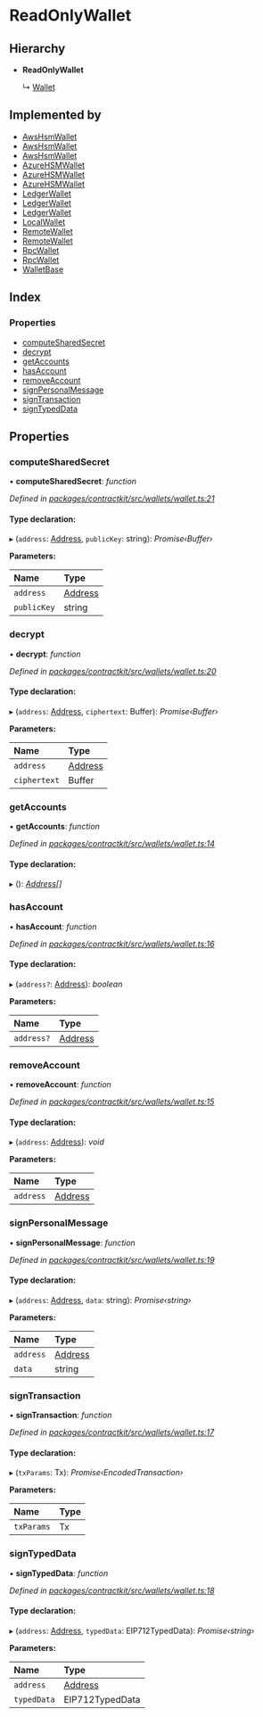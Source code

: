 # ReadOnlyWallet

## Hierarchy

* **ReadOnlyWallet**

  ↳ [Wallet](_wallets_wallet_.wallet.md)

## Implemented by

* [AwsHsmWallet](../classes/_wallets_aws_hsm_wallet_.awshsmwallet.md)
* [AwsHsmWallet](../classes/_wallets_aws_hsm_wallet_.awshsmwallet.md)
* [AwsHsmWallet](../classes/_wallets_aws_hsm_wallet_.awshsmwallet.md)
* [AzureHSMWallet](../classes/_wallets_azure_hsm_wallet_.azurehsmwallet.md)
* [AzureHSMWallet](../classes/_wallets_azure_hsm_wallet_.azurehsmwallet.md)
* [AzureHSMWallet](../classes/_wallets_azure_hsm_wallet_.azurehsmwallet.md)
* [LedgerWallet](../classes/_wallets_ledger_wallet_.ledgerwallet.md)
* [LedgerWallet](../classes/_wallets_ledger_wallet_.ledgerwallet.md)
* [LedgerWallet](../classes/_wallets_ledger_wallet_.ledgerwallet.md)
* [LocalWallet](../classes/_wallets_local_wallet_.localwallet.md)
* [RemoteWallet](../classes/_wallets_remote_wallet_.remotewallet.md)
* [RemoteWallet](../classes/_wallets_remote_wallet_.remotewallet.md)
* [RpcWallet](../classes/_wallets_rpc_wallet_.rpcwallet.md)
* [RpcWallet](../classes/_wallets_rpc_wallet_.rpcwallet.md)
* [WalletBase](../classes/_wallets_wallet_.walletbase.md)

## Index

### Properties

* [computeSharedSecret](_wallets_wallet_.readonlywallet.md#computesharedsecret)
* [decrypt](_wallets_wallet_.readonlywallet.md#decrypt)
* [getAccounts](_wallets_wallet_.readonlywallet.md#getaccounts)
* [hasAccount](_wallets_wallet_.readonlywallet.md#hasaccount)
* [removeAccount](_wallets_wallet_.readonlywallet.md#removeaccount)
* [signPersonalMessage](_wallets_wallet_.readonlywallet.md#signpersonalmessage)
* [signTransaction](_wallets_wallet_.readonlywallet.md#signtransaction)
* [signTypedData](_wallets_wallet_.readonlywallet.md#signtypeddata)

## Properties

### computeSharedSecret

• **computeSharedSecret**: _function_

_Defined in_ [_packages/contractkit/src/wallets/wallet.ts:21_](https://github.com/celo-org/celo-monorepo/blob/master/packages/contractkit/src/wallets/wallet.ts#L21)

#### Type declaration:

▸ \(`address`: [Address](../modules/_base_.md#address), `publicKey`: string\): _Promise‹Buffer›_

**Parameters:**

| Name | Type |
| :--- | :--- |
| `address` | [Address](../modules/_base_.md#address) |
| `publicKey` | string |

### decrypt

• **decrypt**: _function_

_Defined in_ [_packages/contractkit/src/wallets/wallet.ts:20_](https://github.com/celo-org/celo-monorepo/blob/master/packages/contractkit/src/wallets/wallet.ts#L20)

#### Type declaration:

▸ \(`address`: [Address](../modules/_base_.md#address), `ciphertext`: Buffer\): _Promise‹Buffer›_

**Parameters:**

| Name | Type |
| :--- | :--- |
| `address` | [Address](../modules/_base_.md#address) |
| `ciphertext` | Buffer |

### getAccounts

• **getAccounts**: _function_

_Defined in_ [_packages/contractkit/src/wallets/wallet.ts:14_](https://github.com/celo-org/celo-monorepo/blob/master/packages/contractkit/src/wallets/wallet.ts#L14)

#### Type declaration:

▸ \(\): [_Address_](../modules/_base_.md#address)_\[\]_

### hasAccount

• **hasAccount**: _function_

_Defined in_ [_packages/contractkit/src/wallets/wallet.ts:16_](https://github.com/celo-org/celo-monorepo/blob/master/packages/contractkit/src/wallets/wallet.ts#L16)

#### Type declaration:

▸ \(`address?`: [Address](../modules/_base_.md#address)\): _boolean_

**Parameters:**

| Name | Type |
| :--- | :--- |
| `address?` | [Address](../modules/_base_.md#address) |

### removeAccount

• **removeAccount**: _function_

_Defined in_ [_packages/contractkit/src/wallets/wallet.ts:15_](https://github.com/celo-org/celo-monorepo/blob/master/packages/contractkit/src/wallets/wallet.ts#L15)

#### Type declaration:

▸ \(`address`: [Address](../modules/_base_.md#address)\): _void_

**Parameters:**

| Name | Type |
| :--- | :--- |
| `address` | [Address](../modules/_base_.md#address) |

### signPersonalMessage

• **signPersonalMessage**: _function_

_Defined in_ [_packages/contractkit/src/wallets/wallet.ts:19_](https://github.com/celo-org/celo-monorepo/blob/master/packages/contractkit/src/wallets/wallet.ts#L19)

#### Type declaration:

▸ \(`address`: [Address](../modules/_base_.md#address), `data`: string\): _Promise‹string›_

**Parameters:**

| Name | Type |
| :--- | :--- |
| `address` | [Address](../modules/_base_.md#address) |
| `data` | string |

### signTransaction

• **signTransaction**: _function_

_Defined in_ [_packages/contractkit/src/wallets/wallet.ts:17_](https://github.com/celo-org/celo-monorepo/blob/master/packages/contractkit/src/wallets/wallet.ts#L17)

#### Type declaration:

▸ \(`txParams`: Tx\): _Promise‹EncodedTransaction›_

**Parameters:**

| Name | Type |
| :--- | :--- |
| `txParams` | Tx |

### signTypedData

• **signTypedData**: _function_

_Defined in_ [_packages/contractkit/src/wallets/wallet.ts:18_](https://github.com/celo-org/celo-monorepo/blob/master/packages/contractkit/src/wallets/wallet.ts#L18)

#### Type declaration:

▸ \(`address`: [Address](../modules/_base_.md#address), `typedData`: EIP712TypedData\): _Promise‹string›_

**Parameters:**

| Name | Type |
| :--- | :--- |
| `address` | [Address](../modules/_base_.md#address) |
| `typedData` | EIP712TypedData |

